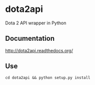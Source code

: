 dota2api
========

Dota 2 API wrapper in Python

Documentation
-------------
http://dota2api.readthedocs.org/

Use
---
    cd dota2api && python setup.py install
